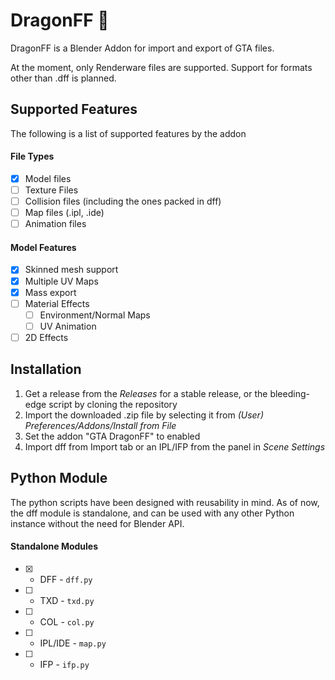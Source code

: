 # DragonFF 🐉

DragonFF is a Blender Addon for import and export of GTA files. 

At the moment, only Renderware files are supported. Support for formats other than .dff is planned. 

## Supported Features

The following is a list of supported features by the addon

#### File Types

- [X] Model files
- [ ] Texture Files
- [ ] Collision files (including the ones packed in dff)
- [ ] Map files (.ipl, .ide)
- [ ] Animation files

#### Model Features

- [X] Skinned mesh support
- [X] Multiple UV Maps
- [X] Mass export
- [ ] Material Effects
  - [ ] Environment/Normal Maps
  - [ ] UV Animation
- [ ] 2D Effects

## Installation

1. Get a release from the *Releases* for a stable release, or the bleeding-edge script by cloning the repository
2. Import the downloaded .zip file by selecting it from *(User) Preferences/Addons/Install from File*
3. Set the addon "GTA DragonFF" to enabled
4. Import dff from Import tab or an IPL/IFP from the panel in *Scene Settings*

## Python Module

The python scripts have been designed with reusability in mind. As of now, the dff module is standalone, and can be used with any other Python instance without the need for Blender API.

#### Standalone Modules

* [X] - DFF - `dff.py`
* [ ] - TXD - `txd.py`
* [ ] - COL - `col.py`
* [ ] - IPL/IDE - `map.py`
* [ ] - IFP - `ifp.py`
